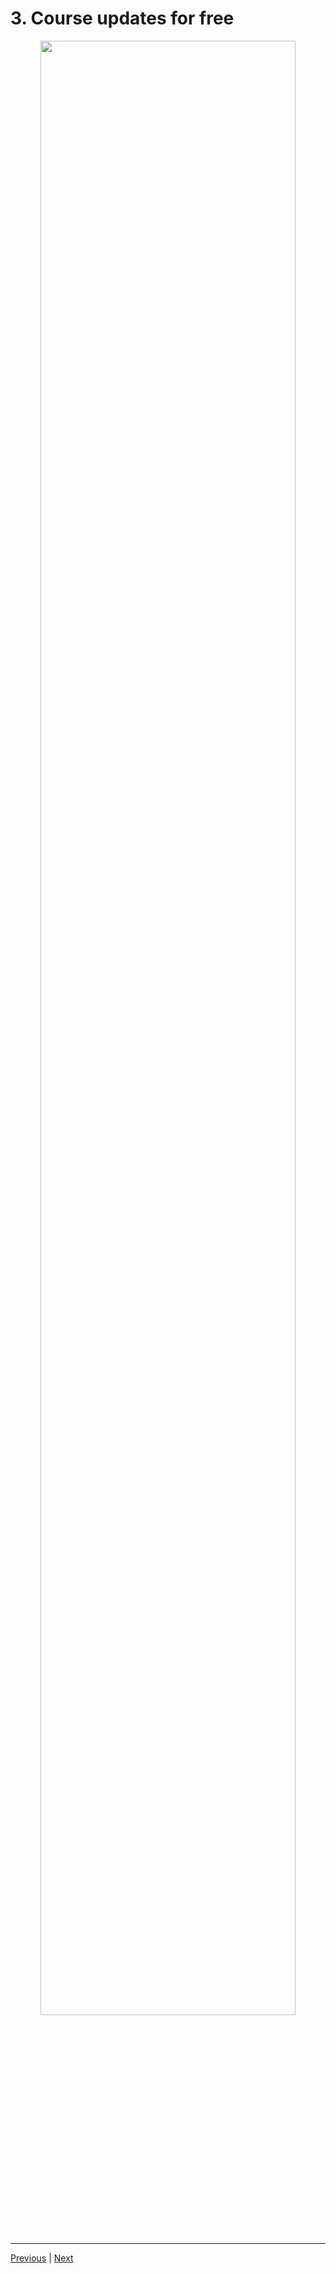 # 3. Course updates for free

<p align="center" >
    <img src="https://rfpga.s3.us-west-1.amazonaws.com/Develop-Discord-Bots-in-Nodejs_Complete-Course-in-2023/images/3_Course-updates-for-free.png" width="90%" > 
</p> 



---

[Previous](./2_Instructor-introduction.md) | [Next](./4_Course-Updates-List-(2023).md)